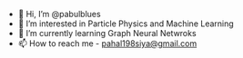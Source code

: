 - 👋 Hi, I’m @pabulblues
- 👀 I’m interested in Particle Physics and Machine Learning
- 🌱 I’m currently learning Graph Neural Netwroks 
- 📫 How to reach me - pahal198siya@gmail.com

<!---
pabulblues/pabulblues is a ✨ special ✨ repository because its `README.md` (this file) appears on your GitHub profile.
You can click the Preview link to take a look at your changes.
--->
